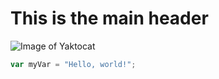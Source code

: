 # This is the main header

![Image of Yaktocat](https://octodex.github.com/images/yaktocat.png)

``` javascript
var myVar = "Hello, world!";
```
